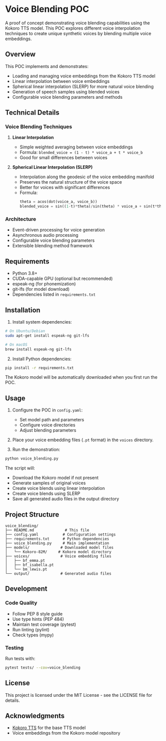 # Voice Blending POC

A proof of concept demonstrating voice blending capabilities using the Kokoro TTS model. This POC explores different voice interpolation techniques to create unique synthetic voices by blending multiple voice embeddings.

## Overview

This POC implements and demonstrates:

- Loading and managing voice embeddings from the Kokoro TTS model
- Linear interpolation between voice embeddings
- Spherical linear interpolation (SLERP) for more natural voice blending
- Generation of speech samples using blended voices
- Configurable voice blending parameters and methods

## Technical Details

### Voice Blending Techniques

1. **Linear Interpolation**

   - Simple weighted averaging between voice embeddings
   - Formula: `blended_voice = (1 - t) * voice_a + t * voice_b`
   - Good for small differences between voices

2. **Spherical Linear Interpolation (SLERP)**
   - Interpolation along the geodesic of the voice embedding manifold
   - Preserves the natural structure of the voice space
   - Better for voices with significant differences
   - Formula:
     ```python
     theta = acos(dot(voice_a, voice_b))
     blended_voice = sin((1-t)*theta)/sin(theta) * voice_a + sin(t*theta)/sin(theta) * voice_b
     ```

### Architecture

- Event-driven processing for voice generation
- Asynchronous audio processing
- Configurable voice blending parameters
- Extensible blending method framework

## Requirements

- Python 3.8+
- CUDA-capable GPU (optional but recommended)
- espeak-ng (for phonemization)
- git-lfs (for model download)
- Dependencies listed in `requirements.txt`

## Installation

1. Install system dependencies:

```bash
# On Ubuntu/Debian
sudo apt-get install espeak-ng git-lfs

# On macOS
brew install espeak-ng git-lfs
```

2. Install Python dependencies:

```bash
pip install -r requirements.txt
```

The Kokoro model will be automatically downloaded when you first run the POC.

## Usage

1. Configure the POC in `config.yaml`:

   - Set model path and parameters
   - Configure voice directories
   - Adjust blending parameters

2. Place your voice embedding files (`.pt` format) in the `voices` directory.

3. Run the demonstration:

```bash
python voice_blending.py
```

The script will:

- Download the Kokoro model if not present
- Generate samples of original voices
- Create voice blends using linear interpolation
- Create voice blends using SLERP
- Save all generated audio files in the output directory

## Project Structure

```
voice_blending/
├── README.md              # This file
├── config.yaml           # Configuration settings
├── requirements.txt      # Python dependencies
├── voice_blending.py     # Main implementation
├── models/              # Downloaded model files
│   └── Kokoro-82M/     # Kokoro model directory
├── voices/              # Voice embedding files
│   ├── bf_emma.pt
│   ├── bf_isabella.pt
│   └── bm_lewis.pt
└── output/              # Generated audio files
```

## Development

### Code Quality

- Follow PEP 8 style guide
- Use type hints (PEP 484)
- Maintain test coverage (pytest)
- Run linting (pylint)
- Check types (mypy)

### Testing

Run tests with:

```bash
pytest tests/ --cov=voice_blending
```

## License

This project is licensed under the MIT License - see the LICENSE file for details.

## Acknowledgments

- [Kokoro TTS](https://huggingface.co/hexgrad/Kokoro-82M) for the base TTS model
- Voice embeddings from the Kokoro model repository
